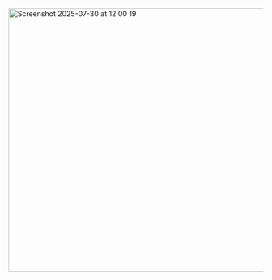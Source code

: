 <img width="506" height="521" alt="Screenshot 2025-07-30 at 12 00 19" src="https://github.com/user-attachments/assets/9ca66aa1-81b3-4444-900b-f1767fcd035a" />
